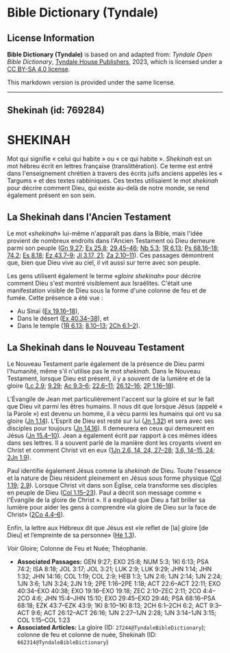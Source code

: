 # Bible Dictionary (Tyndale)

## License Information

**Bible Dictionary (Tyndale)** is based on and adapted from: _Tyndale Open Bible Dictionary_, [Tyndale House Publishers](https://tyndaleopenresources.com/), 2023, which is licensed under a [CC BY-SA 4.0 license](https://creativecommons.org/licenses/by-sa/4.0/legalcode.en).

This markdown version is provided under the same license.



--------------------------------

## Shekinah (id: 769284)

SHEKINAH
========

Mot qui signifie « celui qui habite » ou « ce qui habite ». *Shekinah* est un mot hébreu écrit en lettres française (translittération). Ce terme est entré dans l'enseignement chrétien à travers des écrits juifs anciens appelés les « Targums » et des textes rabbiniques. Ces textes utilisaient le mot *shekinah* pour décrire comment Dieu, qui existe au\-delà de notre monde, se rend également présent en son sein.

La Shekinah dans l'Ancien Testament
-----------------------------------

Le mot «*shekinah*» lui\-même n'apparaît pas dans la Bible, mais l'idée provient de nombreux endroits dans l'Ancien Testament où Dieu demeure parmi son peuple ([Gn 9\.27](https://ref.ly/Gen9:27); [Ex 25\.8](https://ref.ly/Exod25:8); [29\.45–46](https://ref.ly/Exod29:45-Exod29:46); [Nb 5\.3](https://ref.ly/Num5:3); [1R 6\.13](https://ref.ly/1Kgs6:13); [Ps 68\.16–18](https://ref.ly/Ps68:16-Ps68:18); [74\.2](https://ref.ly/Ps74:2); [Es 8\.18](https://ref.ly/Isa8:18); [Ez 43\.7–9](https://ref.ly/Ezek43:7-Ezek43:9); [Jl 3\.17, 21](https://ref.ly/Joel3:17,Joel3:21); [Za 2\.10–11](https://ref.ly/Zech2:10-Zech2:11)). Ces passages démontrent que, bien que Dieu vive au ciel, il vit aussi sur terre avec son peuple.

Les gens utilisent également le terme «*gloire shekinah*» pour décrire comment Dieu s'est montré visiblement aux Israélites. C'était une manifestation visible de Dieu sous la forme d'une colonne de feu et de fumée. Cette présence a été vue :

* Au Sinaï ([Ex 19\.16–18](https://ref.ly/Exod19:16-Exod19:18)),
* Dans le désert ([Ex 40\.34–38](https://ref.ly/Exod40:34-Exod40:38)), et
* Dans le temple ([1R 6\.13](https://ref.ly/1Kgs6:13); [8\.10–13](https://ref.ly/1Kgs8:10-1Kgs8:13); [2Ch 6\.1–2](https://ref.ly/2Chr6:1-2Chr6:2)).

La Shekinah dans le Nouveau Testament
-------------------------------------

Le Nouveau Testament parle également de la présence de Dieu parmi l'humanité, même s'il n'utilise pas le mot *shekinah*. Dans le Nouveau Testament, lorsque Dieu est présent, il y a souvent de la lumière et de la gloire ([Lc 2\.9](https://ref.ly/Luke2:9); [9\.29](https://ref.ly/Luke9:29); [Ac 9\.3–6](https://ref.ly/Acts9:3-Acts9:6); [22\.6–11](https://ref.ly/Acts22:6-Acts22:11); [26\.12–16](https://ref.ly/Acts26:12-Acts26:16); [2P 1\.16–18](https://ref.ly/2Pet1:16-2Pet1:18)).

L'Évangile de Jean met particulièrement l'accent sur la gloire et sur le fait que Dieu vit parmi les êtres humains. Il nous dit que lorsque Jésus (appelé « la Parole ») est devenu un homme, il a vécu parmi les humains qui ont vu sa gloire ([Jn 1\.14](https://ref.ly/John1:14)). L'Esprit de Dieu est resté sur lui ([Jn 1\.32](https://ref.ly/John1:32)) et sera avec ses disciples pour toujours ([Jn 14\.16](https://ref.ly/John14:16)). Il demeurera en ceux qui demeurent en Jésus ([Jn 15\.4–10](https://ref.ly/John15:4-John15:10)). Jean a également écrit par rapport à ces mêmes idées dans ses lettres. Il a souvent parlé de la manière dont les croyants vivent en Christ et comment Christ vit en eux ([1Jn 2\.6, 14, 24, 27–28](https://ref.ly/1John2:6,1John2:14,1John2:24,1John2:27-1John2:28); [3\.6, 14–15, 24](https://ref.ly/1John3:6,1John3:14-1John3:15,1John3:24); [2Jn 1\.9](https://ref.ly/2John1:9)).

Paul identifie également Jésus comme la *shekinah* de Dieu. Toute l'essence et la nature de Dieu résident pleinement en Jésus sous forme physique ([Col 1\.19](https://ref.ly/Col1:19); [2\.9](https://ref.ly/Col2:9)). Lorsque Christ vit dans son Église, cela transforme ses disciples en peuple de Dieu ([Col 1\.15–23](https://ref.ly/Col1:15-Col1:23)). Paul a décrit son message comme « l'Évangile de la gloire de Christ ». Il a expliqué que Dieu a fait briller sa lumière pour aider les gens à comprendre «la gloire de Dieu sur la face de Christ» ([2Co 4\.4–6](https://ref.ly/2Cor4:4-2Cor4:6)).

Enfin, la lettre aux Hébreux dit que Jésus est «le reflet de \[la] gloire \[de Dieu] et l’empreinte de sa personne» ([Hé 1\.3](https://ref.ly/Heb1:3)).

*Voir* Gloire; Colonne de Feu et Nuée; Théophanie.

* **Associated Passages:** GEN 9:27; EXO 25:8; NUM 5:3; 1KI 6:13; PSA 74:2; ISA 8:18; JOL 3:17; JOL 3:21; LUK 2:9; LUK 9:29; JHN 1:14; JHN 1:32; JHN 14:16; COL 1:19; COL 2:9; HEB 1:3; 1JN 2:6; 1JN 2:14; 1JN 2:24; 1JN 3:6; 1JN 3:24; 2JN 1:9; 2PE 1:16–2PE 1:18; ACT 22:6–ACT 22:11; EXO 40:34–EXO 40:38; EXO 19:16–EXO 19:18; ZEC 2:10–ZEC 2:11; 2CO 4:4–2CO 4:6; JHN 15:4–JHN 15:10; EXO 29:45–EXO 29:46; PSA 68:16–PSA 68:18; EZK 43:7–EZK 43:9; 1KI 8:10–1KI 8:13; 2CH 6:1–2CH 6:2; ACT 9:3–ACT 9:6; ACT 26:12–ACT 26:16; 1JN 2:27–1JN 2:28; 1JN 3:14–1JN 3:15; COL 1:15–COL 1:23
* **Associated Articles:** La gloire (ID: `27244@TyndaleBibleDictionary`); colonne de feu et colonne de nuée, Shekinah (ID: `662314@TyndaleBibleDictionary`)


